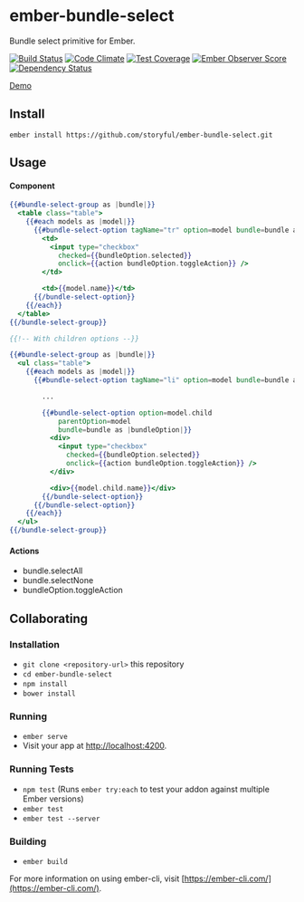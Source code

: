 # ember-bundle-select

Bundle select primitive for Ember.

[![Build Status](https://travis-ci.org/storyful/ember-bundle-select.svg)](https://travis-ci.org/storyful/ember-bundle-select)
[![Code Climate](https://codeclimate.com/github/storyful/ember-bundle-select/badges/gpa.svg)](https://codeclimate.com/github/storyful/ember-bundle-select)
[![Test Coverage](https://codeclimate.com/github/storyful/ember-bundle-select/badges/coverage.svg)](https://codeclimate.com/github/storyful/ember-bundle-select/coverage)
[![Ember Observer Score](https://emberobserver.com/badges/ember-bundle-select.svg)](https://emberobserver.com/addons/ember-bundle-select)
[![Dependency Status](https://www.versioneye.com/user/projects/59858fa10fb24f003b1f7e68/badge.svg?style=flat-square)](https://www.versioneye.com/user/projects/59858fa10fb24f003b1f7e68)

[Demo](https://storyful.github.io/ember-bundle-select/)

## Install

```
ember install https://github.com/storyful/ember-bundle-select.git
```

## Usage

#### Component

```hbs
{{#bundle-select-group as |bundle|}}
  <table class="table">
    {{#each models as |model|}}
      {{#bundle-select-option tagName="tr" option=model bundle=bundle as |bundleOption|}}
        <td>
          <input type="checkbox"
            checked={{bundleOption.selected}}
            onclick={{action bundleOption.toggleAction}} />
        </td>

        <td>{{model.name}}</td>
      {{/bundle-select-option}}
    {{/each}}
  </table>
{{/bundle-select-group}}

{{!-- With children options --}}

{{#bundle-select-group as |bundle|}}
  <ul class="table">
    {{#each models as |model|}}
      {{#bundle-select-option tagName="li" option=model bundle=bundle as |bundleOption|}}

        ...

        {{#bundle-select-option option=model.child
            parentOption=model
            bundle=bundle as |bundleOption|}}
          <div>
            <input type="checkbox"
              checked={{bundleOption.selected}}
              onclick={{action bundleOption.toggleAction}} />
          </div>

          <div>{{model.child.name}}</div>
        {{/bundle-select-option}}
      {{/bundle-select-option}}
    {{/each}}
  </ul>
{{/bundle-select-group}}
```

#### Actions

* bundle.selectAll
* bundle.selectNone
* bundleOption.toggleAction

## Collaborating

### Installation

* `git clone <repository-url>` this repository
* `cd ember-bundle-select`
* `npm install`
* `bower install`

### Running

* `ember serve`
* Visit your app at [http://localhost:4200](http://localhost:4200).

### Running Tests

* `npm test` (Runs `ember try:each` to test your addon against multiple Ember versions)
* `ember test`
* `ember test --server`

### Building

* `ember build`

For more information on using ember-cli, visit [https://ember-cli.com/](https://ember-cli.com/).
